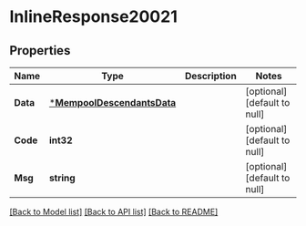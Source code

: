 # InlineResponse20021

## Properties
Name | Type | Description | Notes
------------ | ------------- | ------------- | -------------
**Data** | [***MempoolDescendantsData**](MempoolDescendantsData.md) |  | [optional] [default to null]
**Code** | **int32** |  | [optional] [default to null]
**Msg** | **string** |  | [optional] [default to null]

[[Back to Model list]](../README.md#documentation-for-models) [[Back to API list]](../README.md#documentation-for-api-endpoints) [[Back to README]](../README.md)

